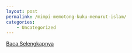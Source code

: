 ```yaml
---
layout: post
permalink: /mimpi-memotong-kuku-menurut-islam/
categories:
    - Uncategorized
---
```


[Baca Selengkapnya](/06)